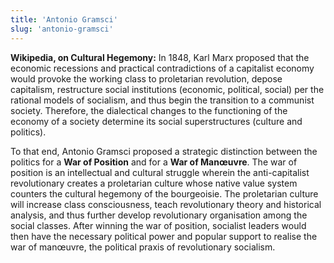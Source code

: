 ```yaml
---
title: 'Antonio Gramsci'
slug: 'antonio-gramsci'
---
```


**Wikipedia, on Cultural Hegemony:**
In 1848, Karl Marx proposed that the economic recessions and practical contradictions of a capitalist economy would provoke the working class to proletarian revolution, depose capitalism, restructure social institutions (economic, political, social) per the rational models of socialism, and thus begin the transition to a communist society. Therefore, the dialectical changes to the functioning of the economy of a society determine its social superstructures (culture and politics).

To that end, Antonio Gramsci proposed a strategic distinction between the politics for a **War of Position** and for a **War of Manœuvre**. The war of position is an intellectual and cultural struggle wherein the anti-capitalist revolutionary creates a proletarian culture whose native value system counters the cultural hegemony of the bourgeoisie. The proletarian culture will increase class consciousness, teach revolutionary theory and historical analysis, and thus further develop revolutionary organisation among the social classes. After winning the war of position, socialist leaders would then have the necessary political power and popular support to realise the war of manœuvre, the political praxis of revolutionary socialism.